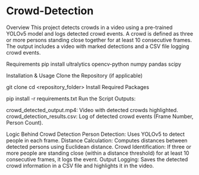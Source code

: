 # Crowd-Detection

Overview
This project detects crowds in a video using a pre-trained YOLOv5 model and logs detected crowd events. A crowd is defined as three or more persons standing close together for at least 10 consecutive frames. The output includes a video with marked detections and a CSV file logging crowd events.

Requirements
pip install ultralytics opencv-python numpy pandas scipy

Installation & Usage
Clone the Repository (if applicable)

git clone <link>
cd <repository_folder>
Install Required Packages

pip install -r requirements.txt
Run the Script
Outputs:

crowd_detected_output.mp4: Video with detected crowds highlighted.
crowd_detection_results.csv: Log of detected crowd events (Frame Number, Person Count).

Logic Behind Crowd Detection
Person Detection: Uses YOLOv5 to detect people in each frame.
Distance Calculation: Computes distances between detected persons using Euclidean distance.
Crowd Identification: If three or more people are standing close (within a distance threshold) for at least 10 consecutive frames, it logs the event.
Output Logging: Saves the detected crowd information in a CSV file and highlights it in the video.
